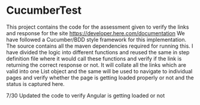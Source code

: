 # CucumberTest
  This project contains the code for the assessment given to verify the links and response for the site https://developer.here.com/documentation
  We have followed a Cucumber/BDD style framework for this implementation.
  The source contains all the maven dependencies required for running this.
  I have divided the logic into different functions and reused the same in step definition file where it would call these functions and verify if the link is returning the correct response or not. It will collate all the links which are valid into one List object and the same will be used to navigate to individual pages and verify whether the page is getting loaded properly or not and the status is captured here.

7/30
Updated the code to verify Angular is getting loaded or not
